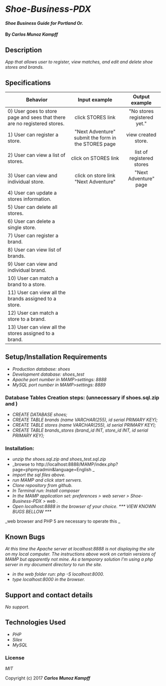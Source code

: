 # _Shoe-Business-PDX_

#### _Shoe Business Guide for Portland Or._

#### By _**Carlos Munoz Kampff**_

## Description

_App that allows user to register, view matches, and edit and delete shoe stores and brands._


## Specifications

| Behavior                                              |   Input example   |  Output example |
|-------------------------------------------------------|:-----------------:|:---------------:|
| 0) User goes to store page and sees that there are no registered stores.| click STORES link | "No stores registered yet."|
| 1) User can register a store.|"Next Adventure" submit the form in the STORES page| view created store.|
| 2) User can view a list of stores.|click on STORES link | list of registered stores|
| 3) User can view and individual store.|click on store link "Next Adventure"| "Next Adventure" page |
| 4) User can update a stores information.|||
| 5) User can delete all stores.|||
| 6) User can delete a single store.|||
| 7) User can register a brand.|||
| 8) User can view list of brands.|||
| 9) User can view and individual brand.|||
| 10) User can match a brand to a store.|||
| 11) User can view all the brands assigned to a store.|||
| 12) User can match a store to a brand.|||
| 13) User can view all the stores assigned to a brand.|||


## Setup/Installation Requirements
* _Production database: shoes_
* _Development database: shoes_test_
* _Apache port number in MAMP>settings: 8888_
* _MySQL port number in MAMP>settings: 8889_


### Database Tables Creation steps: (unnecessary if shoes.sql.zip and )
* _CREATE DATABASE shoes;_
* _CREATE TABLE brands (name VARCHAR(255), id serial PRIMARY KEY);_
* _CREATE TABLE stores (name VARCHAR(255), id serial PRIMARY KEY);_
* _CREATE TABLE brands_stores (brand_id INT, store_id INT, id serial PRIMARY KEY);_

### Installation:
* _unzip the shoes.sql.zip and shoes_test.sql.zip_
* _browse to http://localhost:8888/MAMP/index.php?page=phpmyadmin&language=English _
* _import the sql files above._
* _run MAMP and click start servers._
* _Clone repository from github._
* _In Terminal run: Install composer_
* _In the MAMP application set: preferences > web server > Shoe-Business-PDX > web ._
* _Open localhost:8888 in the browser of your choice. *** VIEW KNOWN BUGS BELLOW ***_


_web browser and PHP 5 are necessary to operate this _

## Known Bugs

_At this time the Apache server at localhost:8888 is not displaying the site on my local computer.
The instructions above work on certain versions of MAMP but apparently not mine.
As a temporary solution I'm using a php server in my document directory to run the site._
* _in the web folder run: php -S localhost:8000._
* _type localhost:8000 in the browser._

## Support and contact details

_No support._

## Technologies Used

* _PHP_
* _Silex_
* _MySQL_

### License

*MIT*

Copyright (c) 2017 **_Carlos Munoz Kampff_**
